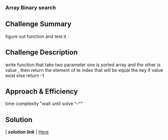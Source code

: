 ### Array Binary search
## Challenge Summary
figure out function and test it .

## Challenge Description
write function that take two parameter one is sorted array and the other is value , then return the element of te index that will be equal the key if value exist else return -1

## Approach & Efficiency
time complexity "wait until solve ^-^" 

## Solution
| **_solution link_** | [Here](arrayBinarySearch.js)